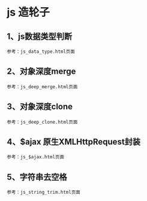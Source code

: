 # js 造轮子

## 1、js数据类型判断
    参考：js_data_type.html页面
   
## 2、对象深度merge
    参考：js_deep_merge.html页面

## 3、对象深度clone
    参考：js_deep_clone.html页面

## 4、$ajax 原生XMLHttpRequest封装
    参考：js_$ajax.html页面
    
## 5、字符串去空格
    参考：js_string_trim.html页面